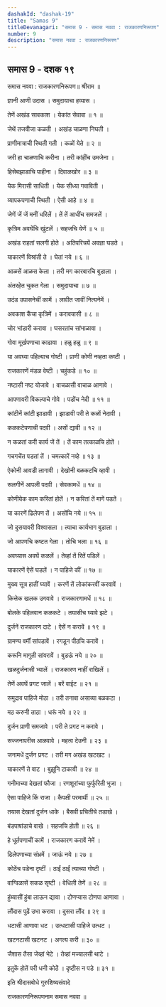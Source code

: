 ```yaml
---
dashakId: "dashak-19"
title: "Samas 9"
titleDevanagari: "समास 9 - समास नववा : राजकारणनिरूपण"
number: 9
description: "समास नववा : राजकारणनिरूपण"
---
```


## समास 9 - दशक १९

समास नववा : राजकारणनिरूपण॥ श्रीराम ॥

ज्ञानी आणी उदास । समुदायाचा हव्यास ।

तेणें अखंड सावकाश । येकांत सेवावा ॥ १ ॥

जेथें तजवीजा कळती । अखंड चाळणा निघती ।

प्राणीमात्राची स्थिती गती । कळों येते ॥ २ ॥

जरी हा चाळणाचि करीना । तरी कांहींच उमजेना ।

हिसेबझाडाचि पाहीना । दिवाळखोर ॥ ३ ॥

येक मिरासी साधिती । येक सीध्या गवाविती ।

व्यापकपणाची स्थिती । ऐसी आहे ॥ ४ ॥

जेणें जें जें मनीं धरिलें । तें तें आधींच समजलें ।

कृत्रिम अवघेंचि खुंटलें । सहजचि येणें ॥ ५ ॥

अखंड राहतां सलगी होते । अतिपरिचयें अवज्ञा घडते ।

याकारणें विश्रांती ते । घेतां नये ॥ ६ ॥

आळसें आळस केला । तरी मग कारबारचि बुडाला ।

अंतरहेत चुकत गेला । समुदायाचा ॥ ७ ॥

उदंड उपासनेचीं कामें । लावीत जावीं नित्यनेमें ।

अवकाश कैंचा कृत्रिमें । करावयासी ॥ ८ ॥

चोर भांडारी करावा । घसरतांच सांभाळावा ।

गोवा मूर्खपणाचा काढावा । हळु हळु ॥ ९ ॥

या अवघ्या पहिल्याच गोष्टी । प्राणी कोणी नव्हता कष्टी ।

राजकारणें मंडळ वेष्टी । चहुंकडे ॥ १० ॥

नष्टासी नष्ट योजावे । वाचळासी वाचाळ आणावे ।

आपणावरी विकल्पाचे गोवे । पडोंच नेदी ॥ ११ ॥

कांटीनें कांटी झाडावी । झाडावी परी ते कळों नेदावी ।

कळकटेपणाची पदवी । असों द्यावी ॥ १२ ॥

न कळतां करी कार्य जें तें । तें काम तत्काळचि होतें ।

गचगचेंत पडतां तें । चमत्कारें नव्हे ॥ १३ ॥

ऐकोनी आवडी लागावी । देखोनी बळकटचि व्हावी ।

सलगीनें आपली पदवी । सेवकामधें ॥ १४ ॥

कोणीयेक काम करितां होतें । न करितां तें मागें पडतें ।

या कारणें ढिलेपण तें । असोंचि नये ॥ १५ ॥

जो दुसयावरी विश्वासला । त्याचा कार्यभाग बुडाला ।

जो आपणचि कष्टत गेला । तोचि भला ॥ १६ ॥

अवघ्यास अवघें कळलें । तेव्हां तें रितें पडिलें ।

याकारणें ऐसें घडलें । न पाहिजे कीं ॥ १७ ॥

मुख्य सूत्र हातीं घ्यावें । करणें तें लोकांकरवीं करवावें ।

कित्तेक खलक उगवावे । राजकारणामधें ॥ १८ ॥

बोलके पहिलवान कळकटे । तयासीच घ्यावे झटे ।

दुर्जनें राजकारण दाटे । ऐसें न करावें ॥ १९ ॥

ग्रामण्य वर्मीं सांपडावें । रगडून पीठचि करावें ।

करूनि मागुती सांवरावें । बुडऊं नये ॥ २० ॥

खळदुर्जनासी भ्यालें । राजकारण नाहीं राखिलें ।

तेणें अवघें प्रगट जालें । बरें वाईट ॥ २१ ॥

समुदाव पाहिजे मोठा । तरी तनावा असाव्या बळकटा ।

मठ करुनी ताठा । धरूं नये ॥ २२ ॥

दुर्जन प्राणी समजावे । परी ते प्रगट न करावे ।

सज्जनापरीस आळवावे । महत्व देउनी ॥ २३ ॥

जनामधें दुर्जन प्रगट । तरी मग अखंड खटखट ।

याकारणें ते वाट । बुझूनि टाकावी ॥ २४ ॥

गनीमाच्या देखतां फौजा । रणशूरांच्या फुर्फुरिती भुजा ।

ऐसा पाहिजे किं राजा । कैपक्षी परमार्थी ॥ २५ ॥

तयास देखतां दुर्जन धाके । बैसवी प्रचितीचे तडाखे ।

बंडपाषांडाचे वाखे । सहजचि होती ॥ २६ ॥

हे धूर्तपणाचीं कामें । राजकारण करावें नेमें ।

ढिलेपणाच्या संभ्रमें । जाऊं नये ॥ २७ ॥

कोठेंच पडेना दृष्टीं । ठाईं ठाईं त्याच्या गोष्टी ।

वाग्विळासें सकळ सृष्टी । वेधिली तेणें ॥ २८ ॥

हुंब्यासीं हुंबा लाऊन द्यावा । टोणप्यास टोणपा आणावा ।

लौंदास पुढें उभा करावा । दुसरा लौंद ॥ २९ ॥

धटासी आणावा धट । उत्धटासी पाहिजे उत्धट ।

खटनटासी खटनट । अगत्य करी ॥ ३० ॥

जैशास तैसा जेव्हां भेटे । तेव्हां मज्यालसी थाटे ।

इतुकें होतें परी धनी कोठें । दृष्टीस न पडे ॥ ३१ ॥

इति श्रीदासबोधे गुरुशिष्यसंवादे

राजकारणनिरूपणनाम समास नववा ॥